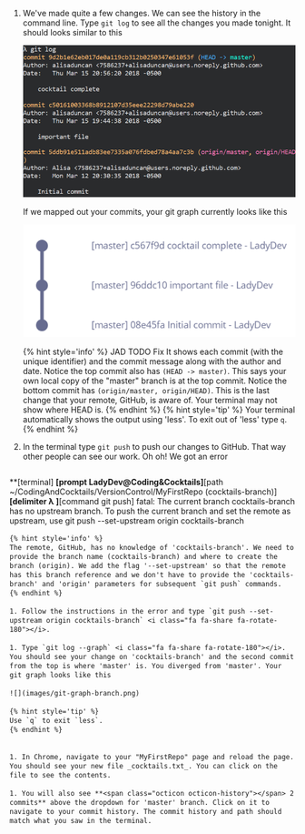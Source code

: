 1. We've made quite a few changes. We can see the history in the command line. Type `git log` <i class="fa fa-share fa-rotate-180"></i> to see all the changes you made tonight. It should looks similar to this

   ![](images/git-log.png)

   If we mapped out your commits, your git graph currently looks like this
   
   ![](images/git-graph-pre-squash.png)

   {% hint style='info' %}
   JAD TODO Fix
It shows each commit (with the unique identifier) and the commit message along with the author and date. Notice the top commit also has `(HEAD -> master)`. This says your own local copy of the "master" branch is at the top commit. Notice the bottom commit has `(origin/master, origin/HEAD)`. This is the last change that your remote, GitHub, is aware of. Your terminal may not show where HEAD is.
   {% endhint %}
      {% hint style='tip' %}
Your terminal automatically shows the output using 'less'. To exit out of 'less' type `q`.
   {% endhint %}

1. In the terminal type `git push` <i class="fa fa-share fa-rotate-180"></i> to push our changes to GitHub. That way other people can see our work. Oh oh! We got an error
   ```
**[terminal]
**[prompt LadyDev@Coding&Cocktails]**[path  ~/CodingAndCocktails/VersionControl/MyFirstRepo (cocktails-branch)]
**[delimiter λ ]**[command git push]
fatal: The current branch cocktails-branch has no upstream branch.
To push the current branch and set the remote as upstream, use
    git push --set-upstream origin cocktails-branch
   ```
   {% hint style='info' %}
The remote, GitHub, has no knowledge of 'cocktails-branch'. We need to provide the branch name (cocktails-branch) and where to create the branch (origin). We add the flag '--set-upstream' so that the remote has this branch reference and we don't have to provide the 'cocktails-branch' and 'origin' parameters for subsequent `git push` commands.
   {% endhint %}

1. Follow the instructions in the error and type `git push --set-upstream origin cocktails-branch` <i class="fa fa-share fa-rotate-180"></i>.

1. Type `git log --graph` <i class="fa fa-share fa-rotate-180"></i>. You should see your change on 'cocktails-branch' and the second commit from the top is where 'master' is. You diverged from 'master'. Your git graph looks like this

   ![](images/git-graph-branch.png)

   {% hint style='tip' %}
Use `q` to exit `less`.
   {% endhint %}


1. In Chrome, navigate to your "MyFirstRepo" page and reload the page. You should see your new file _cocktails.txt_. You can click on the file to see the contents.

1. You will also see **<span class="octicon octicon-history"></span> 2 commits** above the dropdown for 'master' branch. Click on it to navigate to your commit history. The commit history and path should match what you saw in the terminal.
